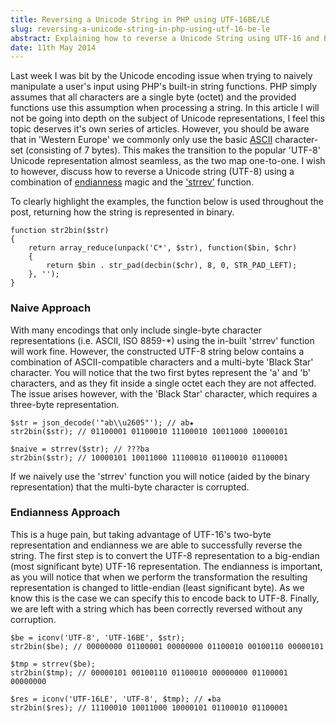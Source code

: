```yaml
---
title: Reversing a Unicode String in PHP using UTF-16BE/LE
slug: reversing-a-unicode-string-in-php-using-utf-16-be-le
abstract: Explaining how to reverse a Unicode String using UTF-16 and Endianness in PHP.
date: 11th May 2014
---
```


Last week I was bit by the Unicode encoding issue when trying to naively manipulate a user's input using PHP's built-in string functions.
PHP simply assumes that all characters are a single byte (octet) and the provided functions use this assumption when processing a string.
In this article I will not be going into depth on the subject of Unicode representations, I feel this topic deserves it's own series of articles.
However, you should be aware that in 'Western Europe' we commonly only use the basic [ASCII](http://en.wikipedia.org/wiki/ASCII) character-set (consisting of 7 bytes).
This makes the transition to the popular 'UTF-8' Unicode representation almost seamless, as the two map one-to-one.
I wish to however, discuss how to reverse a Unicode string (UTF-8) using a combination of [endianness](http://en.wikipedia.org/wiki/Endianness) magic and the ['strrev'](http://www.php.net/manual/en/function.strrev.php) function.

To clearly highlight the examples, the function below is used throughout the post, returning how the string is represented in binary.

~~~ .php
function str2bin($str)
{
    return array_reduce(unpack('C*', $str), function($bin, $chr)
    {
        return $bin . str_pad(decbin($chr), 8, 0, STR_PAD_LEFT);
    }, '');
}
~~~

### Naive Approach

With many encodings that only include single-byte character representations (i.e. ASCII, ISO 8859-*) using the in-built 'strrev' function will work fine.
However, the constructed UTF-8 string below contains a combination of ASCII-compatible characters and a multi-byte 'Black Star' character.
You will notice that the two first bytes represent the 'a' and 'b' characters, and as they fit inside a single octet each they are not affected.
The issue arises however, with the 'Black Star' character, which requires a three-byte representation.

~~~ .php
$str = json_decode('"ab\\u2605"'); // ab★
str2bin($str); // 01100001 01100010 11100010 10011000 10000101

$naive = strrev($str); // ???ba
str2bin($str); // 10000101 10011000 11100010 01100010 01100001
~~~

If we naively use the 'strrev' function you will notice (aided by the binary representation) that the multi-byte character is corrupted.

### Endianness Approach

This is a huge pain, but taking advantage of UTF-16's two-byte representation and endianness we are able to successfully reverse the string.
The first step is to convert the UTF-8 representation to a big-endian (most significant byte) UTF-16 representation.
The endianness is important, as you will notice that when we perform the transformation the resulting representation is changed to little-endian (least significant byte).
As we know this is the case we can specify this to encode back to UTF-8.
Finally, we are left with a string which has been correctly reversed without any corruption.

~~~ .php
$be = iconv('UTF-8', 'UTF-16BE', $str);
str2bin($be); // 00000000 01100001 00000000 01100010 00100110 00000101

$tmp = strrev($be);
str2bin($tmp); // 00000101 00100110 01100010 00000000 01100001 00000000

$res = iconv('UTF-16LE', 'UTF-8', $tmp); // ★ba
str2bin($res); // 11100010 10011000 10000101 01100010 01100001
~~~